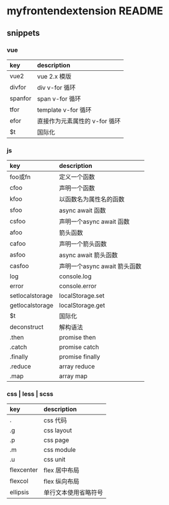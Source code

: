 # myfrontendextension README


## snippets

### vue
|key  |description        |
|:----|:------------------|
|vue2|vue 2.x 模版|
|divfor|div v-for 循环|
|spanfor|span v-for 循环|
|tfor|template v-for 循环|
|efor|直接作为元素属性的 v-for 循环|
|$t|国际化|

### js
|key  |description        |
|:----|:------------------|
|foo或fn|定义一个函数|
|cfoo|声明一个函数|
|kfoo|以函数名为属性名的函数|
|sfoo|async await 函数|
|csfoo|声明一个async await 函数|
|afoo|箭头函数|
|cafoo|声明一个箭头函数|
|asfoo|async await 箭头函数|
|casfoo|声明一个async await 箭头函数|
|log|console.log|
|error|console.error|
|setlocalstorage|localStorage.set|
|getlocalstorage|localStorage.get|
|$t|国际化|
|deconstruct|解构语法|
|.then|promise then|
|.catch|promise catch|
|.finally|promise finally|
|.reduce|array reduce|
|.map|array map|

### css | less | scss
|key  |description        |
|:----|:------------------|
|.|css 代码|
|.g|css layout|
|.p|css page|
|.m|css module|
|.u|css unit|
|flexcenter|flex 居中布局|
|flexcol|flex 纵向布局|
|ellipsis|单行文本使用省略符号|
